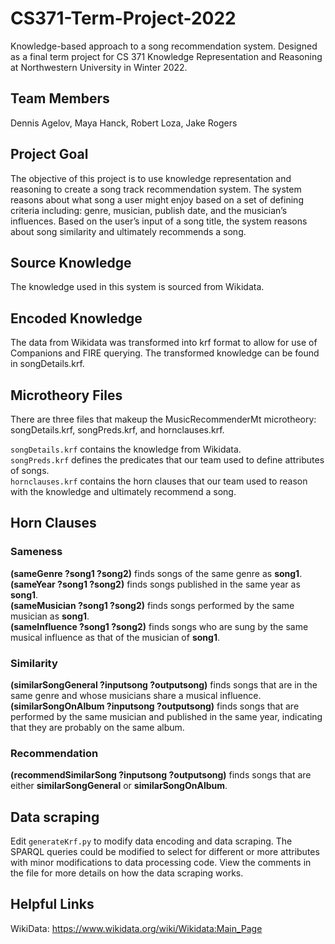 # CS371-Term-Project-2022
Knowledge-based approach to a song recommendation system. Designed as a final term project for CS 371 Knowledge Representation and Reasoning at Northwestern University in Winter 2022. 

## Team Members
Dennis Agelov, Maya Hanck, Robert Loza, Jake Rogers

## Project Goal
The objective of this project is to use knowledge representation and reasoning to create a song track recommendation system. The system reasons about what song a user might enjoy based on a set of defining criteria including: genre, musician, publish date, and the musician’s influences. Based on the user’s input of a song title, the system reasons about song similarity and ultimately recommends a song.

## Source Knowledge
The knowledge used in this system is sourced from Wikidata. 

## Encoded Knowledge
The data from Wikidata was transformed into krf format to allow for use of Companions and FIRE querying. The transformed knowledge can be found in songDetails.krf.

## Microtheory Files
There are three files that makeup the MusicRecommenderMt microtheory: songDetails.krf, songPreds.krf, and hornclauses.krf.

`songDetails.krf` contains the knowledge from Wikidata. <br />
`songPreds.krf` defines the predicates that our team used to define attributes of songs. <br />
`hornclauses.krf` contains the horn clauses that our team used to reason with the knowledge and ultimately recommend a song.

## Horn Clauses

### Sameness
**(sameGenre ?song1 ?song2)** finds songs of the same genre as **song1**. <br />
**(sameYear ?song1 ?song2)** finds songs published in the same year as **song1**. <br />
**(sameMusician ?song1 ?song2)** finds songs performed by the same musician as **song1**. <br />
**(sameInfluence ?song1 ?song2)** finds songs who are sung by the same musical influence as that of the musician of **song1**.

### Similarity
**(similarSongGeneral ?inputsong ?outputsong)** finds songs that are in the same genre and whose musicians share a musical influence.  <br />
**(similarSongOnAlbum ?inputsong ?outputsong)** finds songs that are performed by the same musician and published in the same year, indicating that they are probably on the same album.

### Recommendation
**(recommendSimilarSong ?inputsong ?outputsong)** finds songs that are either **similarSongGeneral** or **similarSongOnAlbum**. 

## Data scraping
Edit `generateKrf.py` to modify data encoding and data scraping. The SPARQL queries could be modified to select for different or more attributes with minor modifications to data processing code. View the comments in the file for more details on how the data scraping works.

## Helpful Links
WikiData: https://www.wikidata.org/wiki/Wikidata:Main_Page
